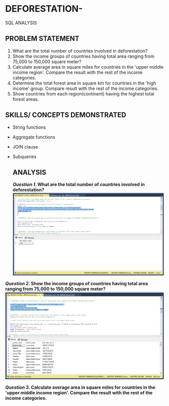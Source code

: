 # DEFORESTATION-
SQL ANALYSIS

## PROBLEM STATEMENT
 1. What are the total number of countries involved in deforestation?
 2. Show the income groups of countries having total area ranging from 75,000 to 150,000 square meter?
 3. Calculate average area in square miles for countries in the 'upper middle income region'. Compare the result with the rest of the income categories.
 4. Determine the total forest area in square km for countries in the 'high income' group. Compare result with the rest of the income categories.
 5. Show countries from each region(continent) having the highest total forest areas.

## SKILLS/ CONCEPTS DEMONSTRATED
- String functions
- Aggregate functions
- JOIN clause
- Subqueries

  ## ANALYSIS
  **_Question 1_.  What are the total number of countries involved in deforestation?**
  ![Question 1](https://github.com/Dhevyoung/DEFORESTATION-/blob/main/DEF%20QUESTION%201.png)

 **_Question 2_. Show the income groups of countries having total area ranging from 75,000 to 150,000 square meter?**
   ![Question 2](https://github.com/Dhevyoung/DEFORESTATION-/blob/main/DEF%20QUESTION%202.png)
 
 **_Question 3_. Calculate average area in square miles for countries in the 'upper middle income region'. Compare the result with the rest of the income categories.**

